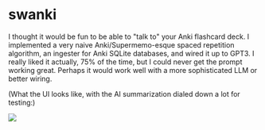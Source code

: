 # swanki

I thought it would be fun to be able to "talk to" your Anki flashcard deck. I implemented a very naive Anki/Supermemo-esque spaced repetition algorithm, an ingester for Anki SQLite databases, and wired it up to GPT3. I really liked it actually, 75% of the time, but I could never get the prompt working great. Perhaps it would work well with a more sophisticated LLM or better wiring.

(What the UI looks like, with the AI summarization dialed down a lot for testing:)

![](https://doggo.ninja/LvSA0U.png)
